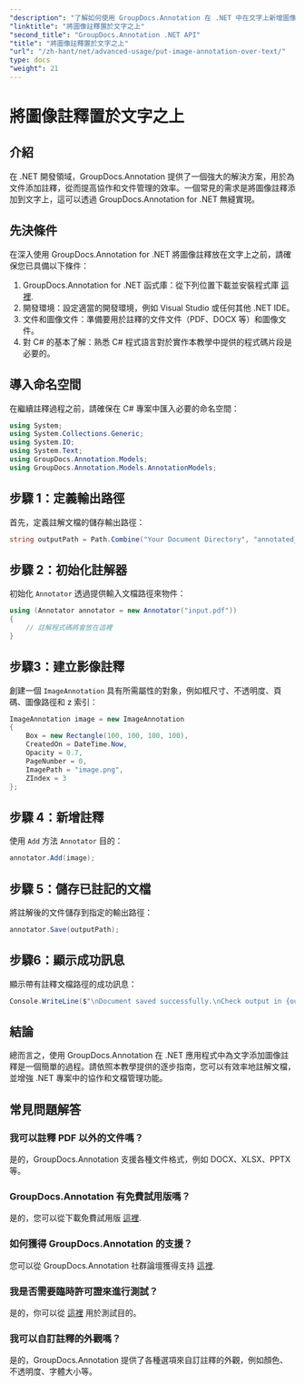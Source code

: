 ```yaml
---
"description": "了解如何使用 GroupDocs.Annotation 在 .NET 中在文字上新增圖像註釋，以實現高效的文件管理和協作。"
"linktitle": "將圖像註釋置於文字之上"
"second_title": "GroupDocs.Annotation .NET API"
"title": "將圖像註釋置於文字之上"
"url": "/zh-hant/net/advanced-usage/put-image-annotation-over-text/"
type: docs
"weight": 21
---
```


# 將圖像註釋置於文字之上

## 介紹
在 .NET 開發領域，GroupDocs.Annotation 提供了一個強大的解決方案，用於為文件添加註釋，從而提高協作和文件管理的效率。一個常見的需求是將圖像註釋添加到文字上，這可以透過 GroupDocs.Annotation for .NET 無縫實現。
## 先決條件
在深入使用 GroupDocs.Annotation for .NET 將圖像註釋放在文字上之前，請確保您已具備以下條件：
1. GroupDocs.Annotation for .NET 函式庫：從下列位置下載並安裝程式庫 [這裡](https://releases。groupdocs.com/annotation/net/).
2. 開發環境：設定適當的開發環境，例如 Visual Studio 或任何其他 .NET IDE。
3. 文件和圖像文件：準備要用於註釋的文件文件（PDF、DOCX 等）和圖像文件。
4. 對 C# 的基本了解：熟悉 C# 程式語言對於實作本教學中提供的程式碼片段是必要的。

## 導入命名空間
在繼續註釋過程之前，請確保在 C# 專案中匯入必要的命名空間：
```csharp
using System;
using System.Collections.Generic;
using System.IO;
using System.Text;
using GroupDocs.Annotation.Models;
using GroupDocs.Annotation.Models.AnnotationModels;
```
## 步驟 1：定義輸出路徑
首先，定義註解文檔的儲存輸出路徑：
```csharp
string outputPath = Path.Combine("Your Document Directory", "annotated_document.pdf");
```
## 步驟 2：初始化註解器
初始化 `Annotator` 透過提供輸入文檔路徑來物件：
```csharp
using (Annotator annotator = new Annotator("input.pdf"))
{
    // 註解程式碼將會放在這裡
}
```
## 步驟3：建立影像註釋
創建一個 `ImageAnnotation` 具有所需屬性的對象，例如框尺寸、不透明度、頁碼、圖像路徑和 z 索引：
```csharp
ImageAnnotation image = new ImageAnnotation
{
    Box = new Rectangle(100, 100, 100, 100),
    CreatedOn = DateTime.Now,
    Opacity = 0.7,
    PageNumber = 0,
    ImagePath = "image.png",
    ZIndex = 3
};
```
## 步驟 4：新增註釋
使用 `Add` 方法 `Annotator` 目的：
```csharp
annotator.Add(image);
```
## 步驟 5：儲存已註記的文檔
將註解後的文件儲存到指定的輸出路徑：
```csharp
annotator.Save(outputPath);
```
## 步驟6：顯示成功訊息
顯示帶有註釋文檔路徑的成功訊息：
```csharp
Console.WriteLine($"\nDocument saved successfully.\nCheck output in {outputPath}.");
```

## 結論
總而言之，使用 GroupDocs.Annotation 在 .NET 應用程式中為文字添加圖像註釋是一個簡單的過程。請依照本教學提供的逐步指南，您可以有效率地註解文檔，並增強 .NET 專案中的協作和文檔管理功能。
## 常見問題解答
### 我可以註釋 PDF 以外的文件嗎？
是的，GroupDocs.Annotation 支援各種文件格式，例如 DOCX、XLSX、PPTX 等。
### GroupDocs.Annotation 有免費試用版嗎？
是的，您可以從下載免費試用版 [這裡](https://releases。groupdocs.com/).
### 如何獲得 GroupDocs.Annotation 的支援？
您可以從 GroupDocs.Annotation 社群論壇獲得支持 [這裡](https://forum。groupdocs.com/c/annotation/10).
### 我是否需要臨時許可證來進行測試？
是的，你可以從 [這裡](https://purchase.groupdocs.com/temporary-license/) 用於測試目的。
### 我可以自訂註釋的外觀嗎？
是的，GroupDocs.Annotation 提供了各種選項來自訂註釋的外觀，例如顏色、不透明度、字體大小等。